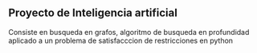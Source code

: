 ## Proyecto de Inteligencia artificial
Consiste en busqueda en grafos, algoritmo de busqueda en profundidad aplicado a un problema de satisfacccion de restricciones en python
